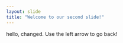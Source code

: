 ```yaml
---
layout: slide
title: "Welcome to our second slide!"
---
```

hello, changed.
Use the left arrow to go back!
